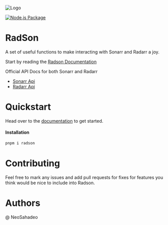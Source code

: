 ![Logo](https://i.imgur.com/ruZFtSF.png)

[![Node.js Package](https://github.com/NeoSahadeo/RadSon/actions/workflows/npm-publish.yml/badge.svg)](https://github.com/NeoSahadeo/RadSon/actions/workflows/npm-publish.yml)

# RadSon

A set of useful functions to make interacting with Sonarr and Radarr a joy.

Start by reading the [Radson Documentation](https://neosahadeo.github.io/RadSon/)

Official API Docs for both Sonarr and Radarr

- [Sonarr Api](https://sonarr.tv/docs/api/)
- [Radarr Api](https://radarr.video/docs/api/)

# Quickstart

Head over to the [documentation](https://neosahadeo.github.io/RadSon/) to get started.

#### Installation

```bash
pnpm i radson
```

# Contributing

Feel free to mark any issues and add pull requests for fixes for features you think would be nice to include into Radson.

# Authors

@ NeoSahadeo
